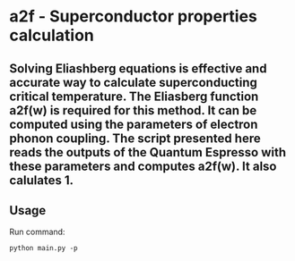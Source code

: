 # a2f - Superconductor properties calculation
Solving Eliashberg equations is effective and accurate way to calculate superconducting critical temperature. The Eliasberg function a2f(w) is required for this method. It can be computed using the parameters of electron phonon coupling. The script presented here reads the outputs of the Quantum Espresso with these parameters and computes a2f(w). It also calulates 
1. 
---
## Usage
Run command:
```
python main.py -p 
```
